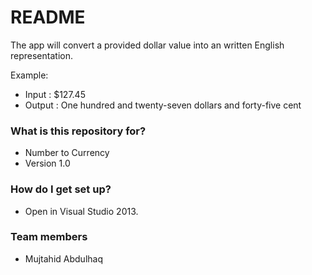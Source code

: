 # README #

The app will convert a provided dollar value into an written English representation.

Example:

* Input : $127.45
* Output : One hundred and twenty-seven dollars and forty-five cent

### What is this repository for? ###

* Number to Currency
* Version 1.0

### How do I get set up? ###

* Open in Visual Studio 2013.

### Team members ###

* Mujtahid Abdulhaq